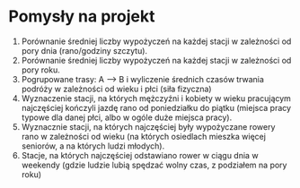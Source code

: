 # Pomysły na projekt

1. Porównanie średniej liczby wypożyczeń na każdej stacji w zależności od pory dnia (rano/godziny szczytu).
2. Porównanie średniej liczby wypożyczeń na każdej stacji w zależności od pory roku.
3. Pogrupowane trasy: A --> B i wyliczenie średnich czasów trwania podróży w zależności od wieku i płci (siła fizyczna)
4. Wyznaczenie stacji, na których mężczyźni i kobiety w wieku pracującym najczęściej kończyli jazdę rano od poniedziałku do piątku (miejsca pracy typowe dla danej płci, albo w ogóle duże miejsca pracy).
5. Wyznacznie stacji, na których najczęściej były wypożyczane rowery rano w zależności od wieku (na których osiedlach mieszka więcej seniorów, a na których ludzi młodych).
6. Stacje, na których najczęściej odstawiano rower w ciągu dnia w weekendy (gdzie ludzie lubią spędzać wolny czas, z podziałem na pory roku)
